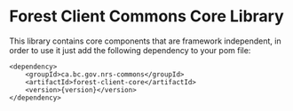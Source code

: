 # Forest Client Commons Core Library

This library contains core components that are framework independent, 
in order to use it just add the following dependency to your pom file:

```
<dependency>
    <groupId>ca.bc.gov.nrs-commons</groupId>
    <artifactId>forest-client-core</artifactId>
    <version>{version}</version>
</dependency>
```
